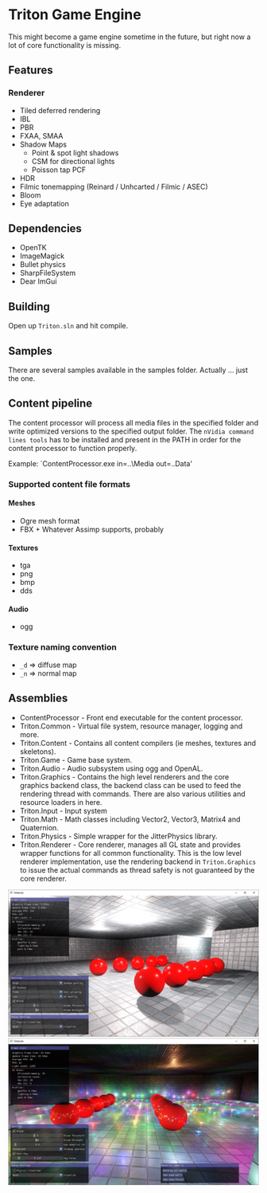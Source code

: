 Triton Game Engine
=====================
This might become a game engine sometime in the future, but right now a lot of core functionality is missing.

## Features

### Renderer
* Tiled deferred rendering
* IBL
* PBR
* FXAA, SMAA
* Shadow Maps
    * Point & spot light shadows
    * CSM for directional lights
    * Poisson tap PCF
* HDR
* Filmic tonemapping (Reinard / Unhcarted / Filmic / ASEC)
* Bloom
* Eye adaptation

## Dependencies
* OpenTK
* ImageMagick
* Bullet physics
* SharpFileSystem
* Dear ImGui

## Building
Open up `Triton.sln` and hit compile.

## Samples
There are several samples available in the samples folder. Actually ... just the one.

## Content pipeline
The content processor will process all media files in the specified folder and write optimized versions to the specified output folder. The `nVidia command lines tools` has to be installed and present in the PATH in order for the content processor to function properly.

Example: `ContentProcessor.exe in=..\Media out=..Data'

### Supported content file formats
#### Meshes
* Ogre mesh format
* FBX + Whatever Assimp supports, probably

#### Textures
* tga
* png
* bmp
* dds

#### Audio
* ogg

### Texture naming convention
* `_d` => diffuse map
* `_n` => normal map

## Assemblies
* ContentProcessor - Front end executable for the content processor.
* Triton.Common - Virtual file system, resource manager, logging and more.
* Triton.Content - Contains all content compilers (ie meshes, textures and skeletons).
* Triton.Game - Game base system.
* Triton.Audio - Audio subsystem using ogg and OpenAL.
* Triton.Graphics - Contains the high level renderers and the core graphics backend class, the backend class can be used to feed the rendering thread with commands. There are also various utilities and resource loaders in here.
* Triton.Input - Input system
* Triton.Math - Math classes including Vector2, Vector3, Matrix4 and Quaternion.
* Triton.Physics - Simple wrapper for the JitterPhysics library.
* Triton.Renderer - Core renderer, manages all GL state and provides wrapper functions for all common functionality. This is the low level renderer implementation, use the rendering backend in `Triton.Graphics` to issue the actual commands as thread safety is not guaranteed by the core renderer.

![Cewl screenshot](screenshot.jpg?raw=true "Basic Scene Sample")
![Cewl screenshot](screenshot2.jpg?raw=true "Tiled deferred lighting")
